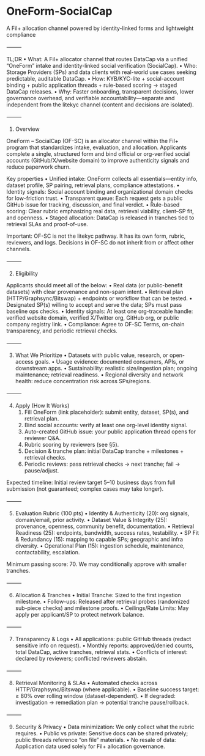 # OneForm-SocialCap

A Fil+ allocation channel powered by identity-linked forms and lightweight compliance

⸻

TL;DR
	•	What: A Fil+ allocator channel that routes DataCap via a unified “OneForm” intake and identity-linked social verification (SocialCap).
	•	Who: Storage Providers (SPs) and data clients with real-world use cases seeking predictable, auditable DataCap.
	•	How: KYB/KYC-lite + social-account binding + public application threads + rule-based scoring → staged DataCap releases.
	•	Why: Faster onboarding, transparent decisions, lower governance overhead, and verifiable accountability—separate and independent from the litekyc channel (content and decisions are isolated).

⸻

1) Overview

OneForm – SocialCap (OF-SC) is an allocator channel within the Fil+ program that standardizes intake, evaluation, and allocation. Applicants complete a single, structured form and bind official or org-verified social accounts (GitHub/X/website domain) to improve authenticity signals and reduce paperwork churn.

Key properties
	•	Unified intake: OneForm collects all essentials—entity info, dataset profile, SP pairing, retrieval plans, compliance attestations.
	•	Identity signals: Social account binding and organizational domain checks for low-friction trust.
	•	Transparent queue: Each request gets a public GitHub issue for tracking, discussion, and final verdict.
	•	Rule-based scoring: Clear rubric emphasizing real data, retrieval viability, client–SP fit, and openness.
	•	Staged allocation: DataCap is released in tranches tied to retrieval SLAs and proof-of-use.

Important: OF-SC is not the litekyc pathway. It has its own form, rubric, reviewers, and logs. Decisions in OF-SC do not inherit from or affect other channels.

⸻

2) Eligibility

Applicants should meet all of the below:
	•	Real data (or public-benefit datasets) with clear provenance and non-spam intent.
	•	Retrieval plan (HTTP/Graphsync/Bitswap) + endpoints or workflow that can be tested.
	•	Designated SP(s) willing to accept and serve the data; SPs must pass baseline ops checks.
	•	Identity signals: At least one org-traceable handle: verified website domain, verified X/Twitter org, GitHub org, or public company registry link.
	•	Compliance: Agree to OF-SC Terms, on-chain transparency, and periodic retrieval checks.

⸻

3) What We Prioritize
	•	Datasets with public value, research, or open-access goals.
	•	Usage evidence: documented consumers, APIs, or downstream apps.
	•	Sustainability: realistic size/ingestion plan; ongoing maintenance; retrieval readiness.
	•	Regional diversity and network health: reduce concentration risk across SPs/regions.

⸻

4) Apply (How It Works)
	1.	Fill OneForm (link placeholder): submit entity, dataset, SP(s), and retrieval plan.
	2.	Bind social accounts: verify at least one org-level identity signal.
	3.	Auto-created GitHub issue: your public application thread opens for reviewer Q&A.
	4.	Rubric scoring by reviewers (see §5).
	5.	Decision & tranche plan: initial DataCap tranche + milestones + retrieval checks.
	6.	Periodic reviews: pass retrieval checks → next tranche; fail → pause/adjust.

Expected timeline: Initial review target 5–10 business days from full submission (not guaranteed; complex cases may take longer).

⸻

5) Evaluation Rubric (100 pts)
	•	Identity & Authenticity (20): org signals, domain/email, prior activity.
	•	Dataset Value & Integrity (25): provenance, openness, community benefit, documentation.
	•	Retrieval Readiness (25): endpoints, bandwidth, success rates, testability.
	•	SP Fit & Redundancy (15): mapping to capable SPs; geographic and infra diversity.
	•	Operational Plan (15): ingestion schedule, maintenance, contactability, escalation.

Minimum passing score: 70. We may conditionally approve with smaller tranches.

⸻

6) Allocation & Tranches
	•	Initial Tranche: Sized to the first ingestion milestone.
	•	Follow-ups: Released after retrieval probes (randomized sub-piece checks) and milestone proofs.
	•	Ceilings/Rate Limits: May apply per applicant/SP to protect network balance.

⸻

7) Transparency & Logs
	•	All applications: public GitHub threads (redact sensitive info on request).
	•	Monthly reports: approved/denied counts, total DataCap, active tranches, retrieval stats.
	•	Conflicts of interest: declared by reviewers; conflicted reviewers abstain.

⸻

8) Retrieval Monitoring & SLAs
	•	Automated checks across HTTP/Graphsync/Bitswap (where applicable).
	•	Baseline success target: ≥ 80% over rolling window (dataset-dependent).
	•	If degraded: investigation → remediation plan → potential tranche pause/rollback.

⸻

9) Security & Privacy
	•	Data minimization: We only collect what the rubric requires.
	•	Public vs private: Sensitive docs can be shared privately; public threads reference “on file” materials.
	•	No resale of data: Application data used solely for Fil+ allocation governance.
